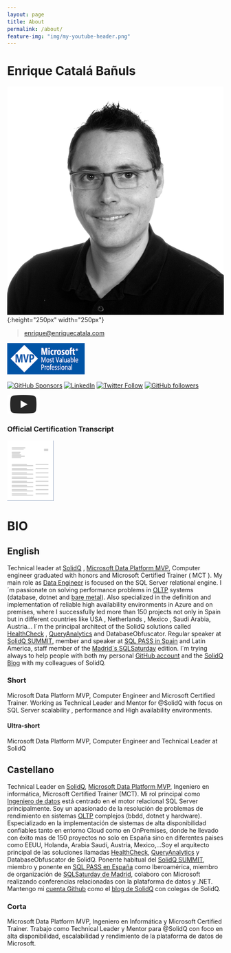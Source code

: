 ```yaml
---
layout: page
title: About
permalink: /about/
feature-img: "img/my-youtube-header.png"
---
```


# Enrique Catalá Bañuls

![Enrique Catalá Bañuls](img/enrique.jpg){:height="250px" width="250px"}

> [enrique@enriquecatala.com](mailto:enrique@enriquecatala.com)
> 


[![MVP](img/icons/MVP_Logo_horizontal.png)](https://mvp.microsoft.com/es-es/PublicProfile/5000312?fullName=Enrique%20Catala)

<a href="https://github.com/sponsors/enriquecatala"><img src="https://img.shields.io/badge/GitHub_Sponsors--_.svg?style=flat&logo=github&logoColor=EA4AAA" alt="GitHub Sponsors"></a>
<a href="https://www.linkedin.com/in/enriquecatala"><img src="https://img.shields.io/badge/LinkedIn--_.svg?style=flat&logo=linkedin" alt="LinkedIn"></a>
<a href="https://twitter.com/enriquecatala"><img alt="Twitter Follow" src="https://img.shields.io/twitter/follow/enriquecatala?label=twitter&style=flat" alt="Twitter"></a>
<a href="https://github.com/enriquecatala"><img alt="GitHub followers" src="https://img.shields.io/github/followers/enriquecatala?label=GitHub&style=flat" alt="GitHub"></a>

[![youtubeff](/img/icons/youtube-75x43.png)](https://www.youtube.com/user/enriquecatala)
<script src="https://apis.google.com/js/platform.js"></script>
<div class="g-ytsubscribe" data-channelid="UCYboHnN6tvFfHqPWZWY82AQ" data-layout="default" data-count="default"></div>

### Official Certification Transcript
[![Download Transcript](/img/icons/transcript.png)](/assets/files/microsoft_certified_professional_transcript.pdf)



# BIO

## English

Technical leader at [SolidQ](https://www.solidq.com/) , [Microsoft Data Platform MVP](http://mvp.microsoft.com/es-es/mvp/Enrique%20Catala-5000312),  Computer engineer graduated with honors and Microsoft Certified Trainer ( MCT ). My main role as [Data Engineer](https://docs.microsoft.com/en-us/learn/certifications/azure-data-engineer) is focused on the SQL Server relational engine. I´m passionate on solving performance problems in [OLTP](https://es.wikipedia.org/wiki/OLTP) systems (database, dotnet and [bare metal](https://en.wikipedia.org/wiki/Bare_machine)). Also specialized in the definition and implementation of reliable high availability environments in Azure and on premises, where I successfully led more than 150 projects not only in Spain but in different countries like USA , Netherlands , Mexico , Saudi Arabia, Austria... I´m the principal architect of the SolidQ solutions called [HealthCheck](http://www.solidq.com/wp-content/uploads/2016/10/healthcheck_ES_v4_ES_l.pdf) , [QueryAnalytics](https://powerbi.microsoft.com/es-es/partner-showcase/solidq-solidq-tsql-query-analytics-en/) and DatabaseObfuscator. Regular speaker at  [SolidQ SUMMIT](https://training.solidq.com/es/solidq-summit/), member and speaker at [SQL PASS in Spain](http://www.sqlpass.es/) and Latin America,  staff member of the [Madrid´s SQLSaturday](https://www.sqlsaturday.com/904/EventHome.aspx) edition. I´m trying always to help people with both my personal [GitHub account]( https://github.com/enriquecatala/) and the [SolidQ Blog](http://blogs.solidq.com/es/sql-server/)  with my colleagues of SolidQ.

### Short

Microsoft  Data Platform MVP, Computer Engineer and Microsoft Certified Trainer. Working as Technical Leader and Mentor for @SolidQ with focus on SQL Server scalability , performance and High availability environments.

#### Ultra-short

Microsoft Data Platform MVP, Computer Engineer and Technical Leader at SolidQ

## Castellano

Technical Leader en [SolidQ](https://www.solidq.com/), [Microsoft Data Platform MVP](http://mvp.microsoft.com/es-es/mvp/Enrique%20Catala-5000312), Ingeniero en informática, Microsoft Certified Trainer (MCT). Mi rol principal como [Ingeniero de datos](https://docs.microsoft.com/en-us/learn/certifications/azure-data-engineer) está centrado en el motor relacional SQL Server principalmente. Soy un apasionado de la resolución de problemas de rendimiento en sistemas [OLTP](https://es.wikipedia.org/wiki/OLTP) complejos (bbdd, dotnet y hardware). Especializado en la implementación de sistemas de alta disponibilidad confiables tanto en entorno Cloud como en OnPremises, donde he llevado con éxito mas de 150 proyectos no solo en España sino en diferentes paises como EEUU, Holanda, Arabia Saudí, Austria, Mexico,…Soy el arquitecto principal de las soluciones llamadas [HealthCheck](http://www.solidq.com/wp-content/uploads/2016/10/healthcheck_ES_v4_ES_l.pdf), [QueryAnalytics](https://powerbi.microsoft.com/es-es/partner-showcase/solidq-solidq-tsql-query-analytics-en/) y DatabaseObfuscator de SolidQ. Ponente habitual del [SolidQ SUMMIT](https://training.solidq.com/es/solidq-summit/), miembro y ponente en [SQL PASS en España](http://www.sqlpass.es/) como Iberoamérica, miembro de organización de [SQLSaturday de Madrid](https://www.sqlsaturday.com/904/EventHome.aspx), colaboro con Microsoft realizando conferencias relacionadas con la plataforma de datos y .NET.  Mantengo mi [cuenta Github](https://github.com/enriquecatala/)  como el [blog de SolidQ](http://blogs.solidq.com/es/sql-server/) con colegas de SolidQ.

### Corta

Microsoft  Data Platform MVP, Ingeniero en Informática y Microsoft Certified Trainer. Trabajo como Technical Leader y Mentor para @SolidQ con foco en alta disponibilidad, escalabilidad y rendimiento de la plataforma de datos de Microsoft.
